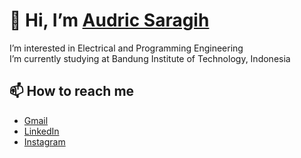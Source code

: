 # 👋 Hi, I’m [Audric Saragih](https://github.com/audricsaragih)

I’m interested in Electrical and Programming Engineering  <br/>
I’m currently studying at Bandung Institute of Technology, Indonesia

[//]: <> (- 💞️ I’m looking to collaborate on ...)
## 📫 How to reach me
* [Gmail](mailto:audric.saragih@gmail.com)
* [LinkedIn](https://www.linkedin.com/in/audric-kristo-katratama-saragih-1b6a3a150)
* [Instagram](https://www.instagram.com/sembedeho16)

<!---
audricsaragih/audricsaragih is a ✨ special ✨ repository because its `README.md` (this file) appears on your GitHub profile.
You can click the Preview link to take a look at your changes.
--->
